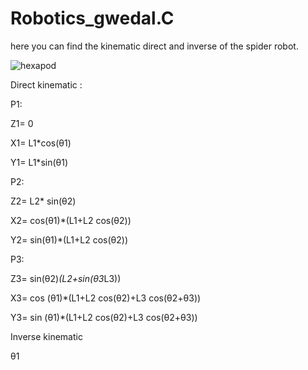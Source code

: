 # Robotics_gwedal.C

here you can find the kinematic direct and inverse of the spider robot.

![hexapod](https://user-images.githubusercontent.com/82094943/139660905-5f26ee78-0664-498c-998c-b32bfa6df795.jpg)


Direct kinematic :

P1:

Z1= 0		

X1= L1*cos(θ1)	

Y1= L1*sin(θ1)			                                                                                       										





P2:

Z2= L2* sin(θ2)		

X2= cos(θ1)*(L1+L2 cos(θ2))		


Y2= sin(θ1)*(L1+L2 cos(θ2))			






P3:		

Z3= sin(θ2)*(L2+sin(θ3*L3))			

X3= cos (θ1)*(L1+L2 cos(θ2)+L3 cos(θ2+θ3))	

Y3= sin (θ1)*(L1+L2 cos(θ2)+L3 cos(θ2+θ3))			





Inverse kinematic

θ1
